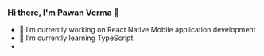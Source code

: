### Hi there, I'm Pawan Verma 👋

- 🔭 I’m currently working on React Native Mobile application development
- 🌱 I’m currently learning TypeScript
-  
